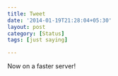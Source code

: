 ```yaml
---
title: Tweet
date: '2014-01-19T21:28:04+05:30'
layout: post
category: [Status]
tags: [just saying]

---
```


Now on a faster server!